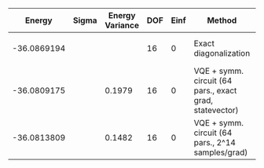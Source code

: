 | Energy      | Sigma | Energy Variance | DOF | Einf | Method                                                  | Reference |
|-------------|-------|-----------------|-----|------|---------------------------------------------------------|-----------|
| -36.0869194 |       |                 | 16  | 0    | Exact diagonalization                                   | TODO: own code (ED) |
| -36.0809175 |       | 0.1979          | 16  | 0    | VQE + symm. circuit (64 pars., exact grad, statevector) | TODO: ask Nikita |
| -36.0813809 |       | 0.1482          | 16  | 0    | VQE + symm. circuit (64 pars., 2^14 samples/grad)       | TODO: ask Nikita |
